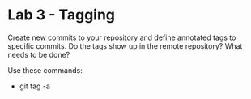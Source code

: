 # Lab 3 - Tagging

Create new commits to your repository and define annotated tags to specific commits. Do the tags show up in the remote repository? What needs to be done?

Use these commands:

* git tag -a
